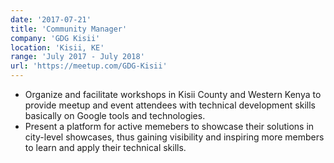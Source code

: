 ```yaml
---
date: '2017-07-21'
title: 'Community Manager'
company: 'GDG Kisii'
location: 'Kisii, KE'
range: 'July 2017 - July 2018'
url: 'https://meetup.com/GDG-Kisii'
---
```


- Organize and facilitate workshops in Kisii County and Western Kenya to provide meetup and event attendees with technical development skills basically on Google tools and technologies.
- Present a platform for active memebers to showcase their solutions in city-level showcases, thus gaining visibility and inspiring more members to learn and apply their technical skills.
